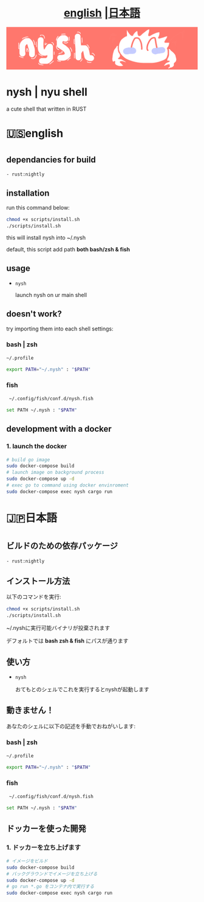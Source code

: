 <h1 align="center"> <a href="#english">english</a> |<a href="#japanese">日本語</a></h1>

![README LOGO](_img/bk.png)
# nysh | nyu shell

a cute shell that written in RUST

<h1 align="left" id="english"> 🇺🇸english<h1>

## dependancies for build

    - rust:nightly 

## installation

run this command below:

```bash
chmod +x scripts/install.sh
./scripts/install.sh
```

this will install nysh into ~/.nysh

default, this script add path **both bash/zsh & fish**

## usage

- ```nysh``` 

    launch nysh on ur main shell


## doesn't work? 
try importing them into each shell settings:
### bash | zsh

``` ~/.profile ```

```bash
export PATH="~/.nysh" : "$PATH" 
```

### fish
    
``` ~/.config/fish/conf.d/nysh.fish```

```bash
set PATH ~/.nysh : "$PATH" 
```

## development with a docker

### 1. launch the docker

```bash
# build go image
sudo docker-compose build
# launch image on background process
sudo docker-compose up -d
# exec go to command using docker envinroment
sudo docker-compose exec nysh cargo run
```

<h1 align="left" id="japanese"> 🇯🇵日本語<h1>

## ビルドのための依存パッケージ

    - rust:nightly 

## インストール方法

以下のコマンドを実行:

```bash
chmod +x scripts/install.sh
./scripts/install.sh
```

~/.nyshに実行可能バイナリが投棄されます

デフォルトでは **bash zsh & fish** にパスが通ります

## 使い方

- ```nysh``` 

    おてもとのシェルでこれを実行するとnyshが起動します


## 動きません！
あなたのシェルに以下の記述を手動でおねがいします:
### bash | zsh

``` ~/.profile ```

```bash
export PATH="~/.nysh" : "$PATH" 
```

### fish
    
``` ~/.config/fish/conf.d/nysh.fish```

```bash
set PATH ~/.nysh : "$PATH" 
```

## ドッカーを使った開発

### 1. ドッカーを立ち上げます

```bash
# イメージをビルド
sudo docker-compose build
# バックグラウンドでイメージを立ち上げる
sudo docker-compose up -d
# go run *.go をコンテナ内で実行する
sudo docker-compose exec nysh cargo run
```
